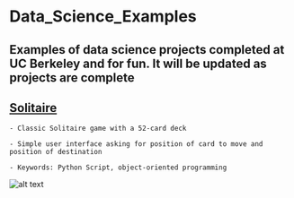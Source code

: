 # Data_Science_Examples
Examples of data science projects completed at UC Berkeley and for fun. It will be updated as projects are complete
----------------------------------------------------------------------------------------------------------------------

## [Solitaire](https://github.com/leebean337/Data_Science_Examples/blob/master/Solitaire_game/project.py)

	- Classic Solitaire game with a 52-card deck

	- Simple user interface asking for position of card to move and position of destination

	- Keywords: Python Script, object-oriented programming

![alt text](https://github.com/leebean337/Data_Science_Examples/blob/master/Solitaire_game/solitaire_impage.jpg)
